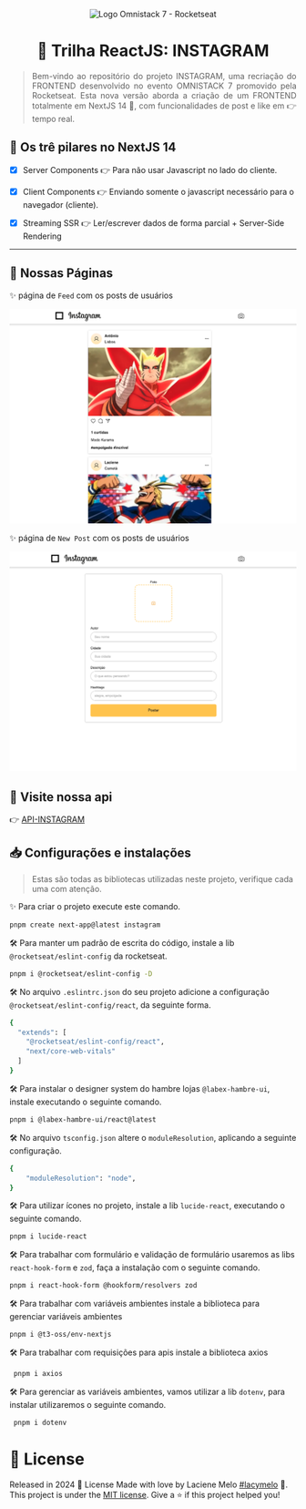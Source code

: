 <div align="justify">
  <p align="center">
    <img alt="Logo Omnistack 7 - Rocketseat" src="https://arturkilldragon.files.wordpress.com/2019/06/omnistack-wallpaper-1920x1080.png" width="550px" />
  </p>

  <h1 align="center">
    🤖 Trilha ReactJS: INSTAGRAM
  </h1>

  > Bem-vindo ao repositório do projeto INSTAGRAM, uma recriação do FRONTEND desenvolvido no evento OMNISTACK 7 promovido pela Rocketseat. Esta nova versão aborda a criação de um FRONTEND totalmente em NextJS 14 🚀, com funcionalidades de post e like em 👉 tempo real.
</div>

## :rocket: Os trê pilares no NextJS 14
- [X] Server Components 👉  Para não usar Javascript no lado do cliente.

- [X] Client Components 👉  Enviando somente o javascript necessário para o navegador (cliente).
- [X] Streaming SSR 👉  Ler/escrever dados de forma parcial + Server-Side Rendering

---

## :eyes: Nossas Páginas
✨ página de `Feed` com os posts de usuários
  <p align="center">
    <img alt="Logo Omnistack 7 - Rocketseat" src="./src/assets/feed.png" width="550px" />
  </p>

✨ página de `New Post` com os posts de usuários
  <p align="center">
    <img alt="Logo Omnistack 7 - Rocketseat" src="./src/assets/new.png" width="550px" />
  </p>


## :eyes: Visite nossa api
👉 [API-INSTAGRAM](https://github.com/lacymelo/API-INSTAGRAM)

##  📥 Configurações e instalações
> Estas são todas as bibliotecas utilizadas neste projeto, verifique cada uma com atenção.

✨ Para criar o projeto execute este comando.
```bash
pnpm create next-app@latest instagram
```
🛠️ Para manter um padrão de escrita do código, instale a lib `@rocketseat/eslint-config` da rocketseat.
```bash
pnpm i @rocketseat/eslint-config -D 
```
🛠️ No arquivo `.eslintrc.json` do seu projeto adicione a configuração `@rocketseat/eslint-config/react`, da seguinte forma.
```bash
{
  "extends": [
    "@rocketseat/eslint-config/react",
    "next/core-web-vitals"
  ]
}
```
🛠️ Para instalar o designer system do hambre lojas `@labex-hambre-ui`, instale executando o seguinte comando.
```bash
pnpm i @labex-hambre-ui/react@latest
```
🛠️ No arquivo `tsconfig.json` altere o `moduleResolution`, aplicando a seguinte configuração.
```bash
{
    "moduleResolution": "node",
}
```
🛠️ Para utilizar ícones no projeto, instale a lib `lucide-react`, executando o seguinte comando.
```bash
pnpm i lucide-react
```
🛠️ Para trabalhar com formulário e validação de formulário usaremos as libs `react-hook-form` e `zod`, faça a instalação com o seguinte comando.
```bash
pnpm i react-hook-form @hookform/resolvers zod
```
🛠️ Para trabalhar com variáveis ambientes instale a
biblioteca para gerenciar variáveis ambientes
```bash
pnpm i @t3-oss/env-nextjs
```
🛠️ Para trabalhar com requisições para apis instale a biblioteca axios
```bash
 pnpm i axios
```
🛠️ Para gerenciar as variáveis ambientes, vamos utilizar a lib `dotenv`, para instalar utilizaremos o seguinte comando.
```bash
 pnpm i dotenv
```

# :closed_book: License

Released in 2024 :closed_book: License
Made with love by  Laciene Melo [#lacymelo](https://github.com/lacymelo) 🚀.
This project is under the [MIT license](./LICENSE).
Give a ⭐️ if this project helped you!



